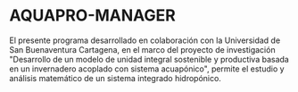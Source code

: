 # AQUAPRO-MANAGER
El presente programa desarrollado en colaboración con la Universidad de San Buenaventura Cartagena, en el marco del proyecto de investigación "Desarrollo de un modelo de unidad integral sostenible y productiva basada en un invernadero acoplado con sistema acuapónico", permite el estudio y análisis matemático de un sistema integrado hidropónico.
